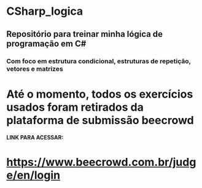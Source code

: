 # CSharp_logica
## Repositório para treinar minha lógica de programação em C#
### Com foco em estrutura condicional, estruturas de repetição, vetores e matrizes
# Até o momento, todos os exercícios usados foram retirados da plataforma de submissão beecrowd
#### LINK PARA ACESSAR:
# https://www.beecrowd.com.br/judge/en/login
